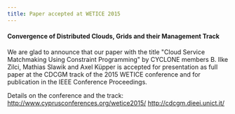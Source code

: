```yaml
---
title: Paper accepted at WETICE 2015
---
```

#### Convergence of Distributed Clouds, Grids and their Management Track

We are glad to announce that our paper with the title "Cloud Service Matchmaking Using Constraint Programming" by CYCLONE members B. Ilke Zilci, Mathias Slawik and Axel Küpper is accepted for presentation as full paper at
the CDCGM track of the 2015 WETICE conference and for publication in the IEEE Conference
Proceedings. 

Details on the conference and the track:
<http://www.cyprusconferences.org/wetice2015/>
<http://cdcgm.dieei.unict.it/>



